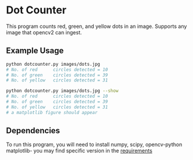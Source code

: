 # Dot Counter

This program counts red, green, and yellow dots in an image. Supports any image
that opencv2 can ingest.

## Example Usage

```sh
python dotcounter.py images/dots.jpg
# No. of red      circles detected = 10
# No. of green    circles detected = 39
# No. of yellow   circles detected = 31
```

```sh
python dotcounter.py images/dots.jpg --show
# No. of red      circles detected = 10
# No. of green    circles detected = 39
# No. of yellow   circles detected = 31
# a matplotlib figure should appear
```

## Dependencies

To run this program, you will need to install numpy, scipy, opencv-python
matplotlib- you may find specific version in the [requirements](./requirements.txt)

